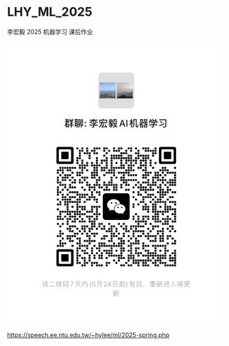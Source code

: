 # LHY_ML_2025

李宏毅 2025 机器学习 课后作业


![微信讨论群: 李宏毅AI机器学习](./groupdiscuss.jpg)


https://speech.ee.ntu.edu.tw/~hylee/ml/2025-spring.php

